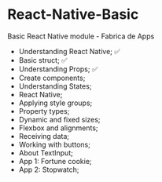 # React-Native-Basic
Basic React Native module - Fabrica de Apps

- Understanding React Native; ✅
- Basic struct; ✅
- Understanding Props; ✅
- Create components;
- Understanding States;
- React Native;
- Applying style groups;
- Property types;
- Dynamic and fixed sizes;
- Flexbox and alignments;
- Receiving data;
- Working with buttons;
- About TextInput;
- App 1: Fortune cookie;
- App 2: Stopwatch;